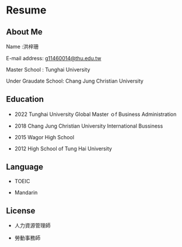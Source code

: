 # Resume

## About Me

Name :洪梓珊

E-mail address: g11460014@thu.edu.tw

Master School  :  Tunghai University 

Under Graudate School:  Chang Jung Christian University 

## Education 
- 2022  Tunghai University Global Master ｏf Business Administration

- 2018  Chang Jung Christian University International Bussiness 

- 2015 Wagor High School

- 2012 High School of Tung Hai University

## Language 
 
- TOEIC 

- Mandarin

## License
 
- 人力資源管理師 

- 勞動事務師